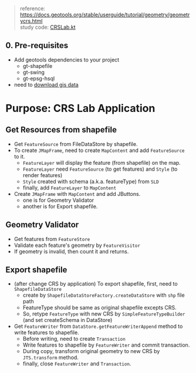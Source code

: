 > reference: https://docs.geotools.org/stable/userguide/tutorial/geometry/geometrycrs.html  
> study code: [CRSLab.kt](../src/main/kotlin/org/geotools/tutorial/crs/CRSLab.kt)

## 0. Pre-requisites

- Add geotools dependencies to your project
    - gt-shapefile
    - gt-swing
    - gt-epsg-hsql
- need to [download gis data](http://udig.refractions.net/docs/data-v1_2.zip)

# Purpose: CRS Lab Application

## Get Resources from shapefile

- Get `FeatureSource` from FileDataStore by shapefile.
- To create `JMapFrame`, need to create `MapContent` and add `FeatureSource` to it.
    - `FeatureLayer` will display the feature (from shapefile) on the map.
    - `FeatureLayer` need `FeatureSource` (to get features) and `Style` (to render features)
    - `Style` created with schema (a.k.a. featureType) from `SLD`
    - finally, add `FeatureLayer` to `MapContent`
- Create `JMapFrame` with `MapContent` and add JButtons.
    - one is for Geometry Validator
    - another is for Export shapefile.

## Geometry Validator

- Get features from `FeatureStore`
- Validate each feature's geometry by `FeatureVisitor`
- If geometry is invalid, then count it and returns.

## Export shapefile

- (after change CRS by application) To export shapefile, first, need to `ShapefileDataStore`
    - create by `ShapefileDataStoreFactory.createDataStore` with `shp` file path
    - FeatureType should be same as original shapefile excepts CRS.
    - So, retype `FeatureType` with new CRS by `SimpleFeatureTypeBuilder` (and set createSchema in DataStore)
- Get `FeatureWriter` from `DataStore.getFeatureWriterAppend` method to write features to shapefile.
    - Before writing, need to create `Transaction`
    - Write features to shapefile by `FeatureWriter` and commit transaction.
    - During copy, transform original geometry to new CRS by `JTS.transform` method.
    - finally, close `FeatureWriter` and `Transaction`.
